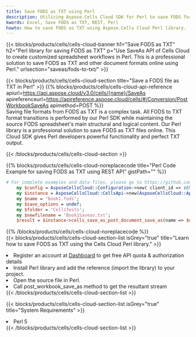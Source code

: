 ```yaml
---
title: Save FODS as TXT using Perl 
description: Utilizing Aspose.Cells Cloud SDK for Perl to save FODS format file as TXT format file. 
kwords: Excel, Save FODS as TXT, REST, Perl
howto: How to save FODS as TXT using Aspose.Cells Cloud Perl library.
---
```



{{< blocks/products/cells/cells-cloud-banner h1="Save FODS as TXT" h2="Perl library for saving FODS as TXT" p="Use SaveAs API of Cells Cloud to create customized spreadsheet workflows in Perl. This is a professional solution to save FODS as TXT and other document formats online using Perl." urlsection="saveas/fods-to-txt/" >}}

{{< blocks/products/cells/cells-cloud-section  title="Save a FODS file as TXT in Perl" >}}
{{% blocks/products/cells/cells-cloud-api-reference  apiurl=https://api.aspose.cloud/v3.0/cells/{name}/SaveAs  apireferenceurl=https://apireference.aspose.cloud/cells/#/Conversion/PostWorkbookSaveAs  apimethod=POST %}}
<br/>
Saving file formats from FODS as TXT is a complex task. All FODS to TXT format transitions is performed by our Perl SDK while maintaining the source FODS spreadsheet's main structural and logical content. Our Perl library is a professional solution to save FODS as TXT files online. This Cloud SDK gives Perl developers powerful functionality and perfect TXT output.

{{< /blocks/products/cells/cells-cloud-section >}}

{{% blocks/products/cells/cells-cloud-noreplacecode title="Perl Code Example for saving FODS as TXT using REST API" gistPath="" %}}
  
```perl
# For complete examples and data files, please go to https://github.com/aspose-cells-cloud/aspose-cells-cloud-perl/
    my $config = AsposeCellsCloud::Configuration->new( client_id => $ENV{'ProductClientId'}, client_secret => $ENV{'ProductClientSecret'});
    my $instance = AsposeCellsCloud::CellsApi->new(AsposeCellsCloud::ApiClient->new( $config));
    my $name = 'Book1.fods';
    my $save_options = undef;
    my $folder = 'CellsTests';
    my $newfilename = 'Book1Saveas.txt';
    $result = $instance->cells_save_as_post_document_save_as(name => $name,save_options => $save_options, newfilename => $newfilename, folder => $folder);
```
  
{{% /blocks/products/cells/cells-cloud-noreplacecode  %}}
<br/>
{{< blocks/products/cells/cells-cloud-section-list isGrey="true"  title="Learn how to save FODS as TXT using the Cells Cloud Perl library." >}}
<li>Register an account at <a href="https://dashboard.aspose.cloud/">Dashboard</a> to get free API quota & authorization details</li>
<li>Install Perl library and add the reference (import the library) to your project.</li>
<li>Open the source file in Perl.</li>
<li>Call post_workbook_save_as method to get the resultant stream</li>
{{< /blocks/products/cells/cells-cloud-section-list >}}

{{< blocks/products/cells/cells-cloud-section-list isGrey="true"  title="System Requirements" >}}
<li>Perl 5</li>
{{< /blocks/products/cells/cells-cloud-section-list >}}
